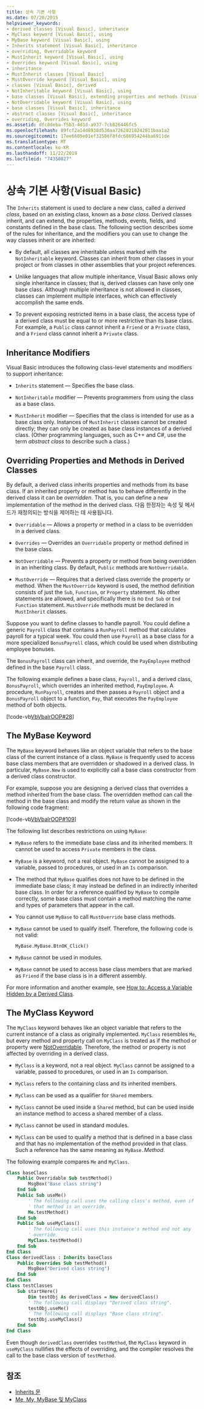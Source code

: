 ```yaml
---
title: 상속 기본 사항
ms.date: 07/20/2015
helpviewer_keywords:
- derived classes [Visual Basic], inheritance
- MyClass keyword [Visual Basic], using
- MyBase keyword [Visual Basic], using
- Inherits statement [Visual Basic], inheritance
- overriding, Overridable keyword
- MustInherit keyword [Visual Basic], using
- Overrides keyword [Visual Basic], using
- inheritance
- MustInherit classes [Visual Basic]
- MustOverride keyword [Visual Basic], using
- classes [Visual Basic], derived
- NotInheritable keyword [Visual Basic], using
- base classes [Visual Basic], extending properties and methods [Visual Basic]
- NotOverridable keyword [Visual Basic], using
- base classes [Visual Basic], inheritance
- abstract classes [Visual Basic], inheritance
- overriding, Overrides keyword
ms.assetid: dfc8deba-f5b3-4d1d-a937-7cb826446fc5
ms.openlocfilehash: 89fcf2a14d8938d536aa72628218242811baa1a2
ms.sourcegitcommit: 17ee6605e01ef32506f8fdc686954244ba6911de
ms.translationtype: MT
ms.contentlocale: ko-KR
ms.lasthandoff: 11/22/2019
ms.locfileid: "74350827"
---
```

# <a name="inheritance-basics-visual-basic"></a>상속 기본 사항(Visual Basic)

The `Inherits` statement is used to declare a new class, called a *derived class*, based on an existing class, known as a *base class*. Derived classes inherit, and can extend, the properties, methods, events, fields, and constants defined in the base class. The following section describes some of the rules for inheritance, and the modifiers you can use to change the way classes inherit or are inherited:

- By default, all classes are inheritable unless marked with the `NotInheritable` keyword. Classes can inherit from other classes in your project or from classes in other assemblies that your project references.

- Unlike languages that allow multiple inheritance, Visual Basic allows only single inheritance in classes; that is, derived classes can have only one base class. Although multiple inheritance is not allowed in classes, classes can implement multiple interfaces, which can effectively accomplish the same ends.

- To prevent exposing restricted items in a base class, the access type of a derived class must be equal to or more restrictive than its base class. For example, a `Public` class cannot inherit a `Friend` or a `Private` class, and a `Friend` class cannot inherit a `Private` class.

## <a name="inheritance-modifiers"></a>Inheritance Modifiers

Visual Basic introduces the following class-level statements and modifiers to support inheritance:

- `Inherits` statement — Specifies the base class.

- `NotInheritable` modifier — Prevents programmers from using the class as a base class.

- `MustInherit` modifier — Specifies that the class is intended for use as a base class only. Instances of `MustInherit` classes cannot be created directly; they can only be created as base class instances of a derived class. (Other programming languages, such as C++ and C#, use the term *abstract class* to describe such a class.)

## <a name="overriding-properties-and-methods-in-derived-classes"></a>Overriding Properties and Methods in Derived Classes

By default, a derived class inherits properties and methods from its base class. If an inherited property or method has to behave differently in the derived class it can be *overridden*. That is, you can define a new implementation of the method in the derived class. 다음 한정자는 속성 및 메서드가 재정의되는 방식을 제어하는 데 사용됩니다.

- `Overridable` — Allows a property or method in a class to be overridden in a derived class.

- `Overrides` — Overrides an `Overridable` property or method defined in the base class.

- `NotOverridable` — Prevents a property or method from being overridden in an inheriting class. By default, `Public` methods are `NotOverridable`.

- `MustOverride` — Requires that a derived class override the property or method. When the `MustOverride` keyword is used, the method definition consists of just the `Sub`, `Function`, or `Property` statement. No other statements are allowed, and specifically there is no `End Sub` or `End Function` statement. `MustOverride` methods must be declared in `MustInherit` classes.

Suppose you want to define classes to handle payroll. You could define a generic `Payroll` class that contains a `RunPayroll` method that calculates payroll for a typical week. You could then use `Payroll` as a base class for a more specialized `BonusPayroll` class, which could be used when distributing employee bonuses.

The `BonusPayroll` class can inherit, and override, the `PayEmployee` method defined in the base `Payroll` class.

The following example defines a base class, `Payroll,` and a derived class, `BonusPayroll`, which overrides an inherited method, `PayEmployee`. A procedure, `RunPayroll`, creates and then passes a `Payroll` object and a `BonusPayroll` object to a function, `Pay`, that executes the `PayEmployee` method of both objects.

[!code-vb[VbVbalrOOP#28](~/samples/snippets/visualbasic/VS_Snippets_VBCSharp/VbVbalrOOP/VB/OOP.vb#28)]

## <a name="the-mybase-keyword"></a>The MyBase Keyword

The `MyBase` keyword behaves like an object variable that refers to the base class of the current instance of a class. `MyBase` is frequently used to access base class members that are overridden or shadowed in a derived class. In particular, `MyBase.New` is used to explicitly call a base class constructor from a derived class constructor.

For example, suppose you are designing a derived class that overrides a method inherited from the base class. The overridden method can call the method in the base class and modify the return value as shown in the following code fragment:

[!code-vb[VbVbalrOOP#109](~/samples/snippets/visualbasic/VS_Snippets_VBCSharp/VbVbalrOOP/VB/OOP.vb#109)]

The following list describes restrictions on using `MyBase`:

- `MyBase` refers to the immediate base class and its inherited members. It cannot be used to access `Private` members in the class.

- `MyBase` is a keyword, not a real object. `MyBase` cannot be assigned to a variable, passed to procedures, or used in an `Is` comparison.

- The method that `MyBase` qualifies does not have to be defined in the immediate base class; it may instead be defined in an indirectly inherited base class. In order for a reference qualified by `MyBase` to compile correctly, some base class must contain a method matching the name and types of parameters that appear in the call.

- You cannot use `MyBase` to call `MustOverride` base class methods.

- `MyBase` cannot be used to qualify itself. Therefore, the following code is not valid:

  `MyBase.MyBase.BtnOK_Click()`

- `MyBase` cannot be used in modules.

- `MyBase` cannot be used to access base class members that are marked as `Friend` if the base class is in a different assembly.

For more information and another example, see [How to: Access a Variable Hidden by a Derived Class](../../../../visual-basic/programming-guide/language-features/declared-elements/how-to-access-a-variable-hidden-by-a-derived-class.md).

## <a name="the-myclass-keyword"></a>The MyClass Keyword

The `MyClass` keyword behaves like an object variable that refers to the current instance of a class as originally implemented. `MyClass` resembles `Me`, but every method and property call on `MyClass` is treated as if the method or property were [NotOverridable](../../../../visual-basic/language-reference/modifiers/notoverridable.md). Therefore, the method or property is not affected by overriding in a derived class.

- `MyClass` is a keyword, not a real object. `MyClass` cannot be assigned to a variable, passed to procedures, or used in an `Is` comparison.

- `MyClass` refers to the containing class and its inherited members.

- `MyClass` can be used as a qualifier for `Shared` members.

- `MyClass` cannot be used inside a `Shared` method, but can be used inside an instance method to access a shared member of a class.

- `MyClass` cannot be used in standard modules.

- `MyClass` can be used to qualify a method that is defined in a base class and that has no implementation of the method provided in that class. Such a reference has the same meaning as `MyBase.`*Method*.

The following example compares `Me` and `MyClass`.

```vb
Class baseClass
    Public Overridable Sub testMethod()
        MsgBox("Base class string")
    End Sub
    Public Sub useMe()
        ' The following call uses the calling class's method, even if
        ' that method is an override.
        Me.testMethod()
    End Sub
    Public Sub useMyClass()
        ' The following call uses this instance's method and not any
        ' override.
        MyClass.testMethod()
    End Sub
End Class
Class derivedClass : Inherits baseClass
    Public Overrides Sub testMethod()
        MsgBox("Derived class string")
    End Sub
End Class
Class testClasses
    Sub startHere()
        Dim testObj As derivedClass = New derivedClass()
        ' The following call displays "Derived class string".
        testObj.useMe()
        ' The following call displays "Base class string".
        testObj.useMyClass()
    End Sub
End Class
```

Even though `derivedClass` overrides `testMethod`, the `MyClass` keyword in `useMyClass` nullifies the effects of overriding, and the compiler resolves the call to the base class version of `testMethod`.

## <a name="see-also"></a>참조

- [Inherits 문](../../../../visual-basic/language-reference/statements/inherits-statement.md)
- [Me, My, MyBase 및 MyClass](../../../../visual-basic/programming-guide/program-structure/me-my-mybase-and-myclass.md)

